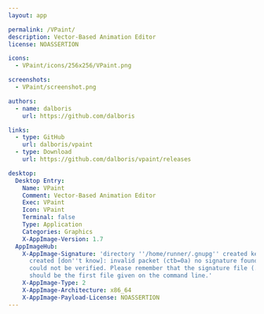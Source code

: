 ```yaml
---
layout: app

permalink: /VPaint/
description: Vector-Based Animation Editor
license: NOASSERTION

icons:
  - VPaint/icons/256x256/VPaint.png

screenshots:
  - VPaint/screenshot.png

authors:
  - name: dalboris
    url: https://github.com/dalboris

links:
  - type: GitHub
    url: dalboris/vpaint
  - type: Download
    url: https://github.com/dalboris/vpaint/releases

desktop:
  Desktop Entry:
    Name: VPaint
    Comment: Vector-Based Animation Editor
    Exec: VPaint
    Icon: VPaint
    Terminal: false
    Type: Application
    Categories: Graphics
    X-AppImage-Version: 1.7
  AppImageHub:
    X-AppImage-Signature: 'directory ''/home/runner/.gnupg'' created keybox ''/home/runner/.gnupg/pubring.kbx''
      created [don''t know]: invalid packet (ctb=0a) no signature found the signature
      could not be verified. Please remember that the signature file (.sig or .asc)
      should be the first file given on the command line.'
    X-AppImage-Type: 2
    X-AppImage-Architecture: x86_64
    X-AppImage-Payload-License: NOASSERTION
---
```

